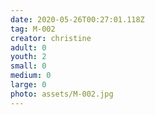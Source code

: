 ```yaml
---
date: 2020-05-26T00:27:01.118Z
tag: M-002
creator: christine
adult: 0
youth: 2
small: 0
medium: 0
large: 0
photo: assets/M-002.jpg
---
```


